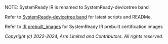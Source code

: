 NOTE: SystemReady IR is renamed to SystemReady-devicetree band

Refer to [SystemReady-devicetree band](../SystemReady-devicetree-band) for latest scripts and READMe.

Refer to [IR prebuilt_images](prebuilt_images) for SystemReady IR prebuilt certification images


*Copyright (c) 2022-2024, Arm Limited and Contributors. All rights reserved.*
